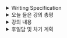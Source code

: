 <details>
<summary>Writing Specification</summary>
<div markdown="1">

>Date : 22.02.15
>
>강좌 분류 : AI 서비스 개발 기초
>
>>강좌 번호 : 1
>>
>>제목 : 강의 소개
>
>>강좌 번호 : 2
>>
>>제목 : 머신러닝 프로젝트 라이프 사이클
>
>>강좌 번호 : 3
>>
>>제목 : Linux & Shell Command

</div>
</details>

<details>
<summary>오늘 들은 강의 총평</summary>
<div markdown="1">

AI 서비스를 개발하면서 어떤 마음가짐을 해야하는지 강조하는 강의였다고 생각한다.

사실 자연스러운 경험담에 가깝지 않았나 싶기도 한데, 하다보면 몸으로 체득할만한 것들을 미리 알게 된 기분이었다.

Linux 강의는... 사실 나는 그냥 뭔가 필요하면 stack overflow같은 곳에 많이 참조하는 편이라

그게 진짜 중요한 명령어였는지 몰랐었는데.. 데이터 전처리도 가능한거 보니까 해볼만한 것 같기도 하다.

오늘은 linux를 본체에 키고 노트북으로 강의를 들으며 해볼 생각이다.

이유는 윈도우가... 날아가면 안 되기 때문에 ㅎㅎ

</div>
</details>

<details>
<summary>강의 내용</summary>
<div markdown="1">

강의 내용이 기본적으로 너무 많아 이중으로 작업하기 어렵고,

스페셜 미션의 경우에는 이미지와 코드를 첨부해 제대로 정리하면 좋을 것 같아서,

Github에는 리스트를 작성해두고 Notion에 옮겨서 정리하려고 한다.

<details>
<summary>머신러닝 프로젝트 라이프 사이클</summary>
<div markdown="1">

>Special Mission
>>1. 부스트캠프 AI Tech 또는 개인 프로젝트를 앞선 방식으로 정리해보기

</div>
</details>

<details>
<summary> Linux & Shell Command</summary>
<div markdown="1">

>Special Mission
>>1. test.txt 파일에 "Hi!!!!!!"를 입력하기(vi 사용 금지)
>>
>>2. test.txt 파일 맨 아래에 "kkkkkk"를 입력하기(vi 사용 금지)
>>
>>3. test.txt의 라인 수를 구하기(wc -l을 쓰면 구할 수 있음.)
>>> 여기까지의 모든 문제는 한 줄의 명령어로 구현할 것
>>
>>4. 학습한 쉘 커맨드 정리하기
>>
>>5. 카카오톡 그룹 채팅방에서 옵션-대화 내보내기로 csv 저장 후, 쉘 커맨드 1줄로 카카오톡 대화방에서 2021년에 제일 메세지를 많이 보낸 top 3명을 1줄로 추출하기

</div>
</details>

<details>
<summary>Transformer - 멘토링 내용</summary>
<div markdown="1">

>오늘 멘토님께 드릴 질문
>>Transformer에서 Query Key Value의 의미(Key와 Value의 차이)
>>
>> Transformer 디코더에서 Key와 Value를 왜 인코더의 출력에서 가져오는가
>>
>> Positional Encoding에서 왜 any fixed offset k에 대해서 Positional Encoding 함수가 선형 함수로 표현할 수 있는가?
>>
>>Positional Encoding을 입력으로 더해주는 것이 어떻게 위치를 기억하는 방법이 되는지(Positional Encoding의 동작 원리)

1번 대답

> 현실에서, 데이터베이스 기준
>
> Query : 내가 검색한 단어의 특성
>
> Key : 데이터베이스에서 검색된 데이터의 특성
>
> value : 그 값.
>
>> self attention에서 QKV는 일단 다 자기자신에서 나옴.

내적 : 비슷한 것을 보는 수단으로 활용할 수 있음.

이는 cosine 유사도를 크기로 반영하는 것임.

Query와 Key의 내적을 계산한 score는 그러면 유사도가 되는 것이다.

Value는 output의 형태의 원형이 되는 것임.

2번 대답

Query는 검색하는 것이고, K와 V는 학습된 맥락에서 가져오는 것이기 때문.

encoder에서 abstract시킨 정보 key, value를 바탕으로 query에서 가장 유사한 값을 찾아낸다.

Key와 Value는 학습된 데이터베이스로 생각

3번 대답

Embedding vector에 없는 위치 정보를 반영해야 한다.

RNN같은 자기회귀모델은 순서대로 입력을 주기때문에 그 순서정보가 이미 반영되어있고, 그로인해 Gradient Vanishing/Exploding 문제가 발생함.

그러면 1,2,3,4처럼 순차대로 넣으면 안되겠냐?

-> embedding과정이 조금 난해해짐(dimension 충돌문제)

-> 만분의1~만분의만까지 넣어놓으면 되지않겠냐

-> test셋이 embedding된 값이 더 많아지면 어떻게할건데? -> 결국 숫자를 그대로 때려박는 건 좋지 않다.

-> 실제로 concat부터 모든 것을 다 해봤다.

일단 embedding은 1대1 함수여야한다.

여러 특성 중에서, 1번 대답에 해당하는것은

1. 숫자가 매우 커질수있어서 훈련때보다 더 큰 값이 들어오면 안된다.

2. 일반화가 가능해져야한다.

3. 서로다른 두 타임스텝간의 거리는 항상 일정해져야한다.

    -> 거리가 k인 단어들 사이에서는 같은 관계를 가져야하기 때문에

4. key값처럼 결정해야한다.

삼각함수식에서 t번째와 t+k번째를 넣어도 그 변환관계가 회전변환이 되고, 이 거리는 일정하기 때문에 선형적이라고 보는 것이다.

결국 positional encoding은 위의 4가지를 고려할 수 잇는 회전 변환(각좌표계)을 나타내는 것이다.

4번 대답

embedding vector와 positional encoding vector를 더하는 이유는 일단 곱하는거에 비해서 실험적으로 더 잘 되었던 것이다.

그리고 positional encoding은 어떻게보면 입력에 t를 더 더해주는 것이라고 보면 된다. 

이 t에 대해서도 gradient flow가 흐르기때문에 위치정보를 보정하는 개념이 된다고 생각하면 된다.

time t에 대한 것도 (positional encoding같이) embedding시켜서 한다.

(diffusion도 이런 계열에 해당함.)

두 입력의 크기는 서로 비슷하게 embedding한다.

</div>
</details>


</div>
</details>

<details>
<summary>후일담 및 차기 계획</summary>
<div markdown="1">

Transformer 멘토링이 너무 기억에 남는다. 꽤 유익했었음.

그 외에는.. zep 이거 아주 못 쓸 물건이다.

어제 하다가 너무 스트레스를 받았다. ㅋㅋ. 뭐 저래

이것이 메타버스라면.. 후.. 미래가 참 암울하다.

더 나아지겠지 ㅠㅠ...제발...

새삼 그런 일들을 겪으면서 온라인게임 서버같은 것들이 얼마나 대단하고 어렵게 설계되는 것들인지

알게되었다.

Zoom에 움직이는 캐릭터를 추가했을 뿐인데 저런다니.. 믿겨지지 않는다.

최대 접속 가능 인원도 30~40명 수준인것같던데 보니까...

~~대체 로스트아크 서버는 어떻게 구현되어 있는거지~~

차기 계획

1. AI 서비스 개발 개론 4~5강 듣기

2. Transformer 최종 마무리

</div>
</details>

